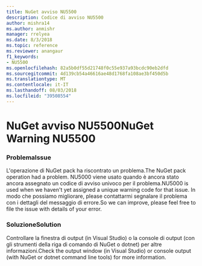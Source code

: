 ```yaml
---
title: NuGet avviso NU5500
description: Codice di avviso NU5500
author: mishra14
ms.author: anmishr
manager: rrelyea
ms.date: 8/3/2018
ms.topic: reference
ms.reviewer: anangaur
f1_keywords:
- NU5500
ms.openlocfilehash: 82a5b0df55d21748f0c55e937a93bcdc90eb2dfd
ms.sourcegitcommit: 4d139cb54a46616ae48d1768fa108ae3bf450d5b
ms.translationtype: MT
ms.contentlocale: it-IT
ms.lasthandoff: 08/03/2018
ms.locfileid: "39508554"
---
```

# <a name="nuget-warning-nu5500"></a><span data-ttu-id="03d24-103">NuGet avviso NU5500</span><span class="sxs-lookup"><span data-stu-id="03d24-103">NuGet Warning NU5500</span></span>

### <a name="issue"></a><span data-ttu-id="03d24-104">Problema</span><span class="sxs-lookup"><span data-stu-id="03d24-104">Issue</span></span>

<span data-ttu-id="03d24-105">L'operazione di NuGet pack ha riscontrato un problema.</span><span class="sxs-lookup"><span data-stu-id="03d24-105">The NuGet pack operation had a problem.</span></span> <span data-ttu-id="03d24-106">NU5000 viene usato quando è ancora stato ancora assegnato un codice di avviso univoco per il problema.</span><span class="sxs-lookup"><span data-stu-id="03d24-106">NU5000 is used when we haven't yet assigned a unique warning code for that issue.</span></span> <span data-ttu-id="03d24-107">In modo che possiamo migliorare, please contattarmi segnalare il problema con i dettagli del messaggio di errore.</span><span class="sxs-lookup"><span data-stu-id="03d24-107">So we can improve, please feel free to file the issue with details of your error.</span></span>


### <a name="solution"></a><span data-ttu-id="03d24-108">Soluzione</span><span class="sxs-lookup"><span data-stu-id="03d24-108">Solution</span></span>

<span data-ttu-id="03d24-109">Controllare la finestra di output (in Visual Studio) o la console di output (con gli strumenti della riga di comando di NuGet o dotnet) per altre informazioni.</span><span class="sxs-lookup"><span data-stu-id="03d24-109">Check the output window (in Visual Studio) or console output (with NuGet or dotnet command line tools) for more information.</span></span>


